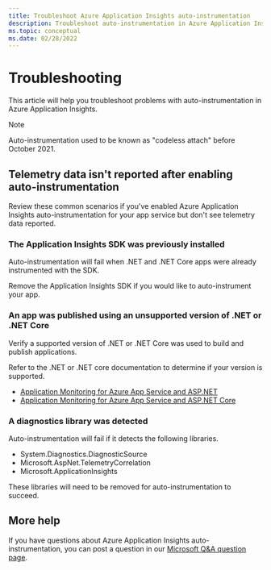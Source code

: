 ```yaml
---
title: Troubleshoot Azure Application Insights auto-instrumentation
description: Troubleshoot auto-instrumentation in Azure Application Insights
ms.topic: conceptual
ms.date: 02/28/2022
---
```


# Troubleshooting

This article will help you troubleshoot problems with auto-instrumentation in Azure Application Insights.

> [!NOTE]
>  Auto-instrumentation used to be known as "codeless attach" before October 2021.

## Telemetry data isn't reported after enabling auto-instrumentation

Review these common scenarios if you've enabled Azure Application Insights auto-instrumentation for your app service but don't see telemetry data reported.

### The Application Insights SDK was previously installed

Auto-instrumentation will fail when .NET and .NET Core apps were already instrumented with the SDK.

Remove the Application Insights SDK if you would like to auto-instrument your app.

### An app was published using an unsupported version of .NET or .NET Core

Verify a supported version of .NET or .NET Core was used to build and publish applications.

Refer to the .NET or .NET core documentation to determine if your version is supported.

 - [Application Monitoring for Azure App Service and ASP.NET](azure-web-apps-net.md#application-monitoring-for-azure-app-service-and-aspnet)
- [Application Monitoring for Azure App Service and ASP.NET Core](azure-web-apps-net-core.md#application-monitoring-for-azure-app-service-and-aspnet-core)

### A diagnostics library was detected

Auto-instrumentation will fail if it detects the following libraries.

- System.Diagnostics.DiagnosticSource
- Microsoft.AspNet.TelemetryCorrelation
- Microsoft.ApplicationInsights

These libraries will need to be removed for auto-instrumentation to succeed.

## More help

If you have questions about Azure Application Insights auto-instrumentation, you can post a question in our [Microsoft Q&A question page](/answers/topics/azure-monitor.html).